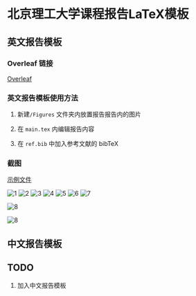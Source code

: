 # 北京理工大学课程报告LaTeX模板

## 英文报告模板

### Overleaf 链接
[Overleaf](https://www.overleaf.com/latex/templates/beijing-institute-of-technology-report-template/szxqnwxtbcrb)

### 英文报告模板使用方法

1. 新建`/Figures` 文件夹内放置报告报告内的图片

2. 在 `main.tex` 内编辑报告内容

3. 在 `ref.bib` 中加入参考文献的 bibTeX

### 截图

[示例文件](https://github.com/CharlieLeee/BIT-Report-LaTeX/blob/master/English%20template/%E4%BE%8B%E5%AD%90.pdf)

![1](figure/_页面_01.png)
![2](figure/_页面_02.png)
![3](figure/_页面_03.png)
![4](figure/_页面_04.png)
![5](figure/_页面_05.png)
![6](figure/_页面_06.png)
![7](figure/_页面_07.png)

![8](figure/_页面_08.png)

![8](figure/_页面_09.png)

## 中文报告模板

## TODO

1. 加入中文报告模板

